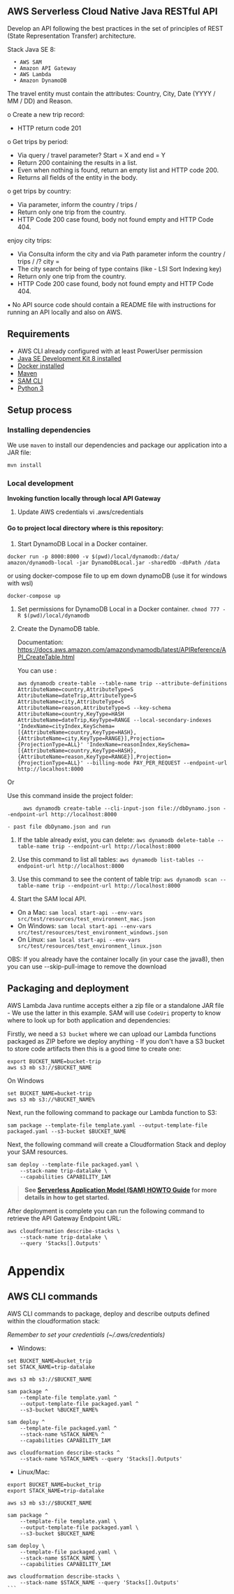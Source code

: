 ## AWS Serverless Cloud Native Java RESTful API

Develop an API following the best practices in the set of
principles of REST (State Representation Transfer) architecture.

Stack Java SE 8:

      • AWS SAM
      • Amazon API Gateway
      • AWS Lambda
      • Amazon DynamoDB

The travel entity must contain the attributes: Country, City, Date (YYYY / MM / DD) and Reason.

o Create a new trip record:
- HTTP return code 201


o Get trips by period:
- Via query / travel parameter? Start = X and end = Y
- Return 200 containing the results in a list.
- Even when nothing is found, return an empty list and
HTTP code 200.
- Returns all fields of the entity in the body.


o get trips by country:
- Via parameter, inform the country / trips / <Country>
- Return only one trip from the country.
- HTTP Code 200 case found, body not found
empty and HTTP Code 404.


enjoy city trips:
- Via Consulta inform the city and via Path parameter inform the
country / trips / <Country> /? city ​​= <City>
- The city search for being of type contains (like - LSI Sort
Indexing key)
- Return only one trip from the country.
- HTTP Code 200 case found, body not found
empty and HTTP Code 404.

• No API source code should contain a README file with
instructions for running an API locally and also on AWS.

## Requirements

* AWS CLI already configured with at least PowerUser permission
* [Java SE Development Kit 8 installed](http://www.oracle.com/technetwork/java/javase/downloads/jdk8-downloads-2133151.html)
* [Docker installed](https://www.docker.com/community-edition)
* [Maven](https://maven.apache.org/install.html)
* [SAM CLI](https://github.com/awslabs/aws-sam-cli)
* [Python 3](https://docs.python.org/3/)

## Setup process

### Installing dependencies

We use `maven` to install our dependencies and package our application into a JAR file:

```bash
mvn install
```

### Local development

**Invoking function locally through local API Gateway**

1. Update AWS credentials
      vi .aws/credentials

#### Go to project local directory where is this repository:

1. Start DynamoDB Local in a Docker container.

```docker run -p 8000:8000 -v $(pwd)/local/dynamodb:/data/ amazon/dynamodb-local -jar DynamoDBLocal.jar -sharedDb -dbPath /data```

or using docker-compose file to up em down dynamoDB (use it for windows with wsl)

```docker-compose up ```

1. Set permissions for DynamoDB Local in a Docker container. `chmod 777 -R $(pwd)/local/dynamodb`

1. Create the DynamoDB table.

   Documentation: https://docs.aws.amazon.com/amazondynamodb/latest/APIReference/API_CreateTable.html
      
   You can use :
   
       aws dynamodb create-table --table-name trip --attribute-definitions AttributeName=country,AttributeType=S AttributeName=dateTrip,AttributeType=S AttributeName=city,AttributeType=S AttributeName=reason,AttributeType=S --key-schema AttributeName=country,KeyType=HASH AttributeName=dateTrip,KeyType=RANGE --local-secondary-indexes 'IndexName=cityIndex,KeySchema=[{AttributeName=country,KeyType=HASH},{AttributeName=city,KeyType=RANGE}],Projection={ProjectionType=ALL}' 'IndexName=reasonIndex,KeySchema=[{AttributeName=country,KeyType=HASH},{AttributeName=reason,KeyType=RANGE}],Projection={ProjectionType=ALL}' --billing-mode PAY_PER_REQUEST --endpoint-url http://localhost:8000

  Or
     
   Use this command inside the project folder:

         aws dynamodb create-table --cli-input-json file://dbDynamo.json --endpoint-url http://localhost:8000
      
    - past file dbDynamo.json and run

1. If the table already exist, you can delete: 
      `aws dynamodb delete-table --table-name trip --endpoint-url http://localhost:8000`

1. Use this command to list all tables:
       `aws dynamodb list-tables --endpoint-url http://localhost:8000`

1. Use this command to see the content of table trip:
       `aws dynamodb scan --table-name trip --endpoint-url http://localhost:8000`

2. Start the SAM local API.
 - On a Mac: `sam local start-api --env-vars src/test/resources/test_environment_mac.json`
 - On Windows: `sam local start-api --env-vars src/test/resources/test_environment_windows.json`
 - On Linux: `sam local start-api --env-vars src/test/resources/test_environment_linux.json`
 
 OBS:  If you already have the container locally (in your case the java8), then you can use --skip-pull-image to remove the download


## Packaging and deployment

AWS Lambda Java runtime accepts either a zip file or a standalone JAR file - We use the latter in
this example. SAM will use `CodeUri` property to know where to look up for both application and
dependencies:

Firstly, we need a `S3 bucket` where we can upload our Lambda functions packaged as ZIP before we
deploy anything - If you don't have a S3 bucket to store code artifacts then this is a good time to
create one:

```shell script
export BUCKET_NAME=bucket-trip
aws s3 mb s3://$BUCKET_NAME
```
On Windows
```shell script
set BUCKET_NAME=bucket-trip
aws s3 mb s3://%BUCKET_NAME%
```

Next, run the following command to package our Lambda function to S3:

```shell script
sam package --template-file template.yaml --output-template-file packaged.yaml --s3-bucket $BUCKET_NAME
```

Next, the following command will create a Cloudformation Stack and deploy your SAM resources.

```shell script
sam deploy --template-file packaged.yaml \
    --stack-name trip-datalake \
    --capabilities CAPABILITY_IAM
```

> **See [Serverless Application Model (SAM) HOWTO Guide](https://github.com/awslabs/serverless-application-model/blob/master/HOWTO.md) for more details in how to get started.**

After deployment is complete you can run the following command to retrieve the API Gateway Endpoint URL:

```shell script
aws cloudformation describe-stacks \
    --stack-name trip-datalake \
    --query 'Stacks[].Outputs'
```

# Appendix

## AWS CLI commands

AWS CLI commands to package, deploy and describe outputs defined within the cloudformation stack:

*Remember to set your credentials (~/.aws/credentials)*

* Windows:
```shell script
set BUCKET_NAME=bucket_trip
set STACK_NAME=trip-datalake

aws s3 mb s3://$BUCKET_NAME

sam package ^
    --template-file template.yaml ^
    --output-template-file packaged.yaml ^
    --s3-bucket %BUCKET_NAME%

sam deploy ^
    --template-file packaged.yaml ^
    --stack-name %STACK_NAME% ^
    --capabilities CAPABILITY_IAM

aws cloudformation describe-stacks ^
    --stack-name %STACK_NAME% --query 'Stacks[].Outputs'

```
* Linux/Mac:
````shell script
export BUCKET_NAME=bucket_trip
export STACK_NAME=trip-datalake

aws s3 mb s3://$BUCKET_NAME

sam package ^
    --template-file template.yaml \
    --output-template-file packaged.yaml \
    --s3-bucket $BUCKET_NAME

sam deploy \
    --template-file packaged.yaml \
    --stack-name $STACK_NAME \
    --capabilities CAPABILITY_IAM

aws cloudformation describe-stacks \
    --stack-name $STACK_NAME --query 'Stacks[].Outputs'
```
